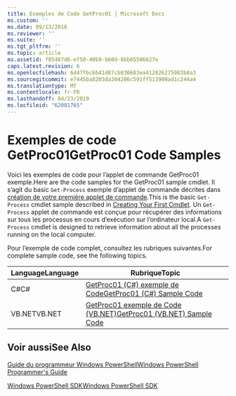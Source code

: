 ```yaml
---
title: Exemples de Code GetProc01 | Microsoft Docs
ms.custom: ''
ms.date: 09/13/2016
ms.reviewer: ''
ms.suite: ''
ms.tgt_pltfrm: ''
ms.topic: article
ms.assetid: f85487d6-ef50-40b9-b60d-8bb65506627e
caps.latest.revision: 6
ms.openlocfilehash: 6d47fbc6b41d87cb830683ea412826275083b8a3
ms.sourcegitcommit: e7445ba8203da304286c591ff513900ad1c244a4
ms.translationtype: MT
ms.contentlocale: fr-FR
ms.lasthandoff: 04/23/2019
ms.locfileid: "62081765"
---
```

# <a name="getproc01-code-samples"></a><span data-ttu-id="af891-102">Exemples de code GetProc01</span><span class="sxs-lookup"><span data-stu-id="af891-102">GetProc01 Code Samples</span></span>

<span data-ttu-id="af891-103">Voici les exemples de code pour l’applet de commande GetProc01 exemple.</span><span class="sxs-lookup"><span data-stu-id="af891-103">Here are the code samples for the GetProc01 sample cmdlet.</span></span> <span data-ttu-id="af891-104">Il s’agit du basic `Get-Process` exemple d’applet de commande décrites dans [création de votre première applet de commande](../cmdlet/creating-a-cmdlet-without-parameters.md).</span><span class="sxs-lookup"><span data-stu-id="af891-104">This is the basic `Get-Process` cmdlet sample described in [Creating Your First Cmdlet](../cmdlet/creating-a-cmdlet-without-parameters.md).</span></span> <span data-ttu-id="af891-105">Un `Get-Process` applet de commande est conçue pour récupérer des informations sur tous les processus en cours d’exécution sur l’ordinateur local.</span><span class="sxs-lookup"><span data-stu-id="af891-105">A `Get-Process` cmdlet is designed to retrieve information about all the processes running on the local computer.</span></span>

<span data-ttu-id="af891-106">Pour l’exemple de code complet, consultez les rubriques suivantes.</span><span class="sxs-lookup"><span data-stu-id="af891-106">For complete sample code, see the following topics.</span></span>

|<span data-ttu-id="af891-107">Language</span><span class="sxs-lookup"><span data-stu-id="af891-107">Language</span></span>|<span data-ttu-id="af891-108">Rubrique</span><span class="sxs-lookup"><span data-stu-id="af891-108">Topic</span></span>|
|--------------|-----------|
|<span data-ttu-id="af891-109">C#</span><span class="sxs-lookup"><span data-stu-id="af891-109">C#</span></span>|[<span data-ttu-id="af891-110">GetProc01 (C#) exemple de Code</span><span class="sxs-lookup"><span data-stu-id="af891-110">GetProc01 (C#) Sample Code</span></span>](./getproc01-csharp-sample-code.md)|
|<span data-ttu-id="af891-111">VB.NET</span><span class="sxs-lookup"><span data-stu-id="af891-111">VB.NET</span></span>|[<span data-ttu-id="af891-112">GetProc01 exemple de Code (VB.NET)</span><span class="sxs-lookup"><span data-stu-id="af891-112">GetProc01 (VB.NET) Sample Code</span></span>](./getproc01-vb-net-sample-code.md)|

## <a name="see-also"></a><span data-ttu-id="af891-113">Voir aussi</span><span class="sxs-lookup"><span data-stu-id="af891-113">See Also</span></span>

[<span data-ttu-id="af891-114">Guide du programmeur Windows PowerShell</span><span class="sxs-lookup"><span data-stu-id="af891-114">Windows PowerShell Programmer's Guide</span></span>](./windows-powershell-programmer-s-guide.md)

[<span data-ttu-id="af891-115">Windows PowerShell SDK</span><span class="sxs-lookup"><span data-stu-id="af891-115">Windows PowerShell SDK</span></span>](../windows-powershell-reference.md)